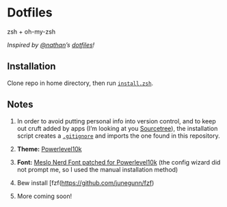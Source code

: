 # Dotfiles

zsh + oh-my-zsh

*Inspired by [@nqthqn](https://github.com/nqthqn/)’s [dotfiles](https://github.com/nqthqn/dotfiles)!*

## Installation

Clone repo in home directory, then run [`install.zsh`](install.zsh).

## Notes

1. In order to avoid putting personal info into version control, and to keep out cruft added by apps (I’m looking at you [Sourcetree](https://www.sourcetreeapp.com/)), the installation script creates a [`.gitignore`](.gitignore) and imports the one found in this repository.

1. **Theme:** [Powerlevel10k](https://github.com/romkatv/powerlevel10k)

1. **Font:** [Meslo Nerd Font patched for Powerlevel10k](https://github.com/romkatv/powerlevel10k/blob/master/README.md#fonts) (the config wizard did not prompt me, so I used the manual installation method)

1. Bew install [fzf(https://github.com/junegunn/fzf)

1. More coming soon!
